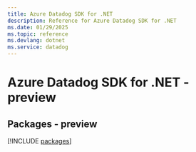 ```yaml
---
title: Azure Datadog SDK for .NET
description: Reference for Azure Datadog SDK for .NET
ms.date: 01/29/2025
ms.topic: reference
ms.devlang: dotnet
ms.service: datadog
---
```

# Azure Datadog SDK for .NET - preview
## Packages - preview
[!INCLUDE [packages](datadog-index.md)]